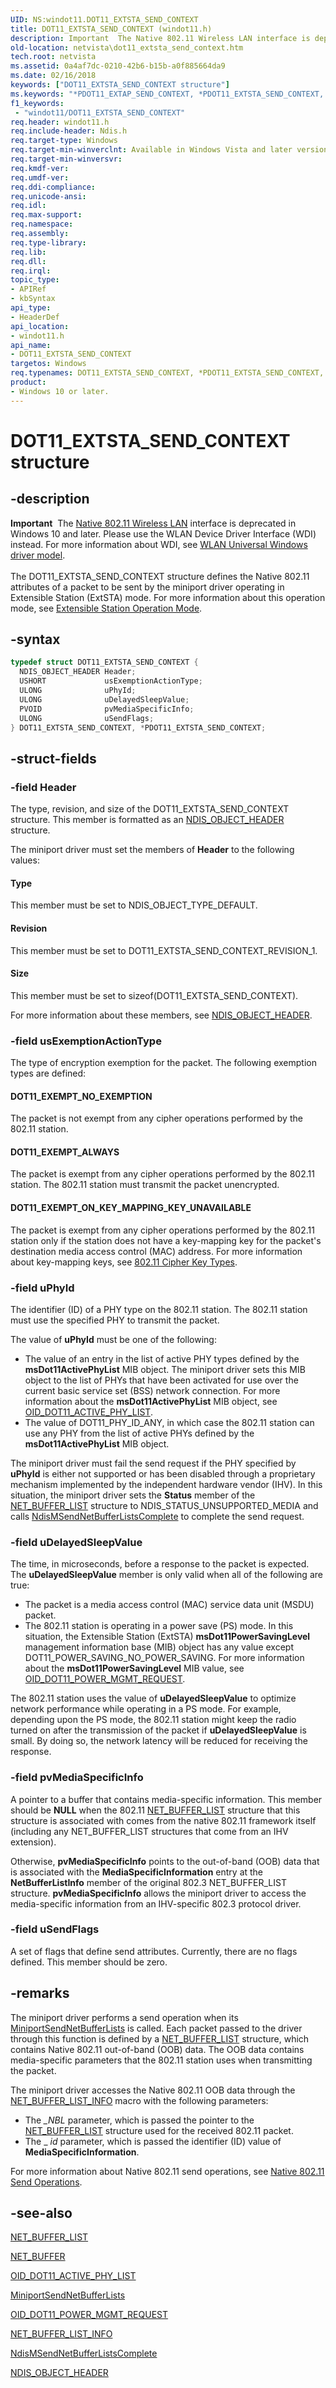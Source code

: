 ```yaml
---
UID: NS:windot11.DOT11_EXTSTA_SEND_CONTEXT
title: DOT11_EXTSTA_SEND_CONTEXT (windot11.h)
description: Important  The Native 802.11 Wireless LAN interface is deprecated in Windows 10 and later.
old-location: netvista\dot11_extsta_send_context.htm
tech.root: netvista
ms.assetid: 0a4af7dc-0210-42b6-b15b-a0f885664da9
ms.date: 02/16/2018
keywords: ["DOT11_EXTSTA_SEND_CONTEXT structure"]
ms.keywords: "*PDOT11_EXTAP_SEND_CONTEXT, *PDOT11_EXTSTA_SEND_CONTEXT, DOT11_EXTAP_SEND_CONTEXT, DOT11_EXTSTA_SEND_CONTEXT, DOT11_EXTSTA_SEND_CONTEXT structure [Network Drivers Starting with Windows Vista], Native_802.11_data_types_c340a64e-8d74-4e25-83ca-2b93776bd220.xml, PDOT11_EXTSTA_SEND_CONTEXT, PDOT11_EXTSTA_SEND_CONTEXT structure pointer [Network Drivers Starting with Windows Vista], netvista.dot11_extsta_send_context, windot11/DOT11_EXTSTA_SEND_CONTEXT, windot11/PDOT11_EXTSTA_SEND_CONTEXT"
f1_keywords:
 - "windot11/DOT11_EXTSTA_SEND_CONTEXT"
req.header: windot11.h
req.include-header: Ndis.h
req.target-type: Windows
req.target-min-winverclnt: Available in Windows Vista and later versions of the Windows operating   systems.
req.target-min-winversvr:
req.kmdf-ver:
req.umdf-ver:
req.ddi-compliance:
req.unicode-ansi:
req.idl:
req.max-support:
req.namespace:
req.assembly:
req.type-library:
req.lib:
req.dll:
req.irql:
topic_type:
- APIRef
- kbSyntax
api_type:
- HeaderDef
api_location:
- windot11.h
api_name:
- DOT11_EXTSTA_SEND_CONTEXT
targetos: Windows
req.typenames: DOT11_EXTSTA_SEND_CONTEXT, *PDOT11_EXTSTA_SEND_CONTEXT, DOT11_EXTAP_SEND_CONTEXT, *PDOT11_EXTAP_SEND_CONTEXT
product:
- Windows 10 or later.
---
```


# DOT11_EXTSTA_SEND_CONTEXT structure


## -description


<div class="alert"><b>Important</b>  The <a href="https://docs.microsoft.com/previous-versions/windows/hardware/wireless/ff560689(v=vs.85)">Native 802.11 Wireless LAN</a> interface is deprecated in Windows 10 and later. Please use the WLAN Device Driver Interface (WDI) instead. For more information about WDI, see <a href="https://docs.microsoft.com/windows-hardware/drivers/network/wifi-universal-driver-model">WLAN Universal Windows driver model</a>.</div><div> </div>The DOT11_EXTSTA_SEND_CONTEXT structure defines the Native 802.11 attributes of a packet to be sent
  by the miniport driver operating in Extensible Station (ExtSTA) mode. For more information about this
  operation mode, see
  <a href="https://docs.microsoft.com/windows-hardware/drivers/network/extensible-station-operation-mode">Extensible Station Operation
  Mode</a>.


## -syntax


```cpp
typedef struct DOT11_EXTSTA_SEND_CONTEXT {
  NDIS_OBJECT_HEADER Header;
  USHORT             usExemptionActionType;
  ULONG              uPhyId;
  ULONG              uDelayedSleepValue;
  PVOID              pvMediaSpecificInfo;
  ULONG              uSendFlags;
} DOT11_EXTSTA_SEND_CONTEXT, *PDOT11_EXTSTA_SEND_CONTEXT;
```


## -struct-fields




### -field Header

The type, revision, and size of the DOT11_EXTSTA_SEND_CONTEXT structure. This member is formatted
     as an
     <a href="..\ntddndis\ns-ntddndis-_ndis_object_header.md">NDIS_OBJECT_HEADER</a> structure.


The miniport driver must set the members of
     <b>Header</b> to the following values:





#### Type

This member must be set to NDIS_OBJECT_TYPE_DEFAULT.



#### Revision

This member must be set to DOT11_EXTSTA_SEND_CONTEXT_REVISION_1.



#### Size

This member must be set to
       sizeof(DOT11_EXTSTA_SEND_CONTEXT).

For more information about these members, see
     <a href="..\ntddndis\ns-ntddndis-_ndis_object_header.md">NDIS_OBJECT_HEADER</a>.


### -field usExemptionActionType

The type of encryption exemption for the packet. The following exemption types are defined:






#### DOT11_EXEMPT_NO_EXEMPTION

The packet is not exempt from any cipher operations performed by the 802.11 station.



#### DOT11_EXEMPT_ALWAYS

The packet is exempt from any cipher operations performed by the 802.11 station. The 802.11
       station must transmit the packet unencrypted.



#### DOT11_EXEMPT_ON_KEY_MAPPING_KEY_UNAVAILABLE

The packet is exempt from any cipher operations performed by the 802.11 station only if the
       station does not have a key-mapping key for the packet's destination media access control (MAC)
       address. For more information about key-mapping keys, see
       <a href="https://docs.microsoft.com/windows-hardware/drivers/network/802-11-cipher-key-types">802.11 Cipher Key Types</a>.


### -field uPhyId

The identifier (ID) of a PHY type on the 802.11 station. The 802.11 station must use the specified
     PHY to transmit the packet.


The value of
     <b>uPhyId</b> must be one of the following:

<ul>
<li>
The value of an entry in the list of active PHY types defined by the
       <b>msDot11ActivePhyList</b> MIB object. The miniport driver sets this MIB object to the list of PHYs
       that have been activated for use over the current basic service set (BSS) network connection. For more
       information about the
       <b>msDot11ActivePhyList</b> MIB object, see
       <a href="https://docs.microsoft.com/windows-hardware/drivers/network/oid-dot11-active-phy-list">OID_DOT11_ACTIVE_PHY_LIST</a>.

</li>
<li>
The value of DOT11_PHY_ID_ANY, in which case the 802.11 station can use any PHY from the list of
       active PHYs defined by the
       <b>msDot11ActivePhyList</b> MIB object.

</li>
</ul>
The miniport driver must fail the send request if the PHY specified by
     <b>uPhyId</b> is either not supported or has been disabled through a proprietary mechanism implemented by
     the independent hardware vendor (IHV). In this situation, the miniport driver sets the
     <b>Status</b> member of the
     <a href="..\ndis\ns-ndis-_net_buffer_list.md">NET_BUFFER_LIST</a> structure to
     NDIS_STATUS_UNSUPPORTED_MEDIA and calls
     <a href="..\ndis\nf-ndis-ndismsendnetbufferlistscomplete.md">
     NdisMSendNetBufferListsComplete</a> to complete the send request.


### -field uDelayedSleepValue

The time, in microseconds, before a response to the packet is expected. The
     <b>uDelayedSleepValue</b> member is only valid when all of the following are true:


<ul>
<li>
The packet is a media access control (MAC) service data unit (MSDU) packet.

</li>
<li>
The 802.11 station is operating in a power save (PS) mode. In this situation, the Extensible
       Station (ExtSTA)
       <b>msDot11PowerSavingLevel</b> management information base (MIB) object has any value except
       DOT11_POWER_SAVING_NO_POWER_SAVING. For more information about the
       <b>msDot11PowerSavingLevel</b> MIB value, see
       <a href="https://docs.microsoft.com/windows-hardware/drivers/network/oid-dot11-power-mgmt-request">
       OID_DOT11_POWER_MGMT_REQUEST</a>.

</li>
</ul>
The 802.11 station uses the value of
     <b>uDelayedSleepValue</b> to optimize network performance while operating in a PS mode. For example,
     depending upon the PS mode, the 802.11 station might keep the radio turned on after the transmission of
     the packet if
     <b>uDelayedSleepValue</b> is small. By doing so, the network latency will be reduced for receiving the
     response.


### -field pvMediaSpecificInfo

A pointer to a buffer that contains media-specific information. This member should be <b>NULL</b> when
     the 802.11
     <a href="..\ndis\ns-ndis-_net_buffer_list.md">NET_BUFFER_LIST</a> structure that this
     structure is associated with comes from the native 802.11 framework itself (including any
     NET_BUFFER_LIST structures that come from an IHV extension).


Otherwise,
     <b>pvMediaSpecificInfo</b> points to the out-of-band (OOB) data that is associated with the
     <b>MediaSpecificInformation</b> entry at the
     <b>NetBufferListInfo</b> member of the original 802.3 NET_BUFFER_LIST structure.
     <b>pvMediaSpecificInfo</b> allows the miniport driver to access the media-specific information from an
     IHV-specific 802.3 protocol driver.


### -field uSendFlags

A set of flags that define send attributes. Currently, there are no flags defined. This member
     should be zero.


## -remarks



The miniport driver performs a send operation when its
    <a href="..\ndis\nc-ndis-miniport_send_net_buffer_lists.md">
    MiniportSendNetBufferLists</a> is called. Each packet passed to the driver through this function is
    defined by a
    <a href="..\ndis\ns-ndis-_net_buffer_list.md">NET_BUFFER_LIST</a> structure, which contains
    Native 802.11 out-of-band (OOB) data. The OOB data contains media-specific parameters that the 802.11
    station uses when transmitting the packet.

The miniport driver accesses the Native 802.11 OOB data through the
    <a href="https://docs.microsoft.com/windows-hardware/drivers/network/net-buffer-list-info">NET_BUFFER_LIST_INFO</a> macro with the
    following parameters:

<ul>
<li>
The
      <i>_NBL</i> parameter, which is passed the pointer to the
      <a href="..\ndis\ns-ndis-_net_buffer_list.md">NET_BUFFER_LIST</a> structure used for the
      received 802.11 packet.

</li>
<li>
The _
      <i>id</i> parameter, which is passed the identifier (ID) value of
      <b>MediaSpecificInformation</b>.

</li>
</ul>
For more information about Native 802.11 send operations, see
    <a href="https://docs.microsoft.com/windows-hardware/drivers/network/native-802-11-send-operations">Native 802.11 Send
    Operations</a>.




## -see-also

<a href="..\ndis\ns-ndis-_net_buffer_list.md">NET_BUFFER_LIST</a>



<a href="..\ndis\ns-ndis-_net_buffer.md">NET_BUFFER</a>



<a href="https://docs.microsoft.com/windows-hardware/drivers/network/oid-dot11-active-phy-list">OID_DOT11_ACTIVE_PHY_LIST</a>



<a href="..\ndis\nc-ndis-miniport_send_net_buffer_lists.md">MiniportSendNetBufferLists</a>



<a href="https://docs.microsoft.com/windows-hardware/drivers/network/oid-dot11-power-mgmt-request">OID_DOT11_POWER_MGMT_REQUEST</a>



<a href="https://docs.microsoft.com/windows-hardware/drivers/network/net-buffer-list-info">NET_BUFFER_LIST_INFO</a>



<a href="..\ndis\nf-ndis-ndismsendnetbufferlistscomplete.md">
   NdisMSendNetBufferListsComplete</a>



<a href="..\ntddndis\ns-ntddndis-_ndis_object_header.md">NDIS_OBJECT_HEADER</a>



 

 


